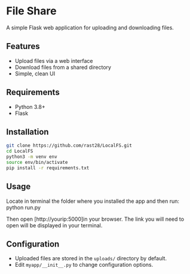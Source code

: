 # File Share

A simple Flask web application for uploading and downloading files.

## Features

- Upload files via a web interface
- Download files from a shared directory
- Simple, clean UI

## Requirements

- Python 3.8+
- Flask

## Installation

```bash
git clone https://github.com/rast28/LocalFS.git
cd LocalFS
python3 -m venv env
source env/bin/activate
pip install -r requirements.txt
```

## Usage
Locate in terminal the folder where you installed the app and then run: python run.py



Then open [http://yourip:5000]in your browser. The link you will need to open will be displayed in your terminal.

## Configuration

- Uploaded files are stored in the `uploads/` directory by default.
- Edit `myapp/__init__.py` to change configuration options.

